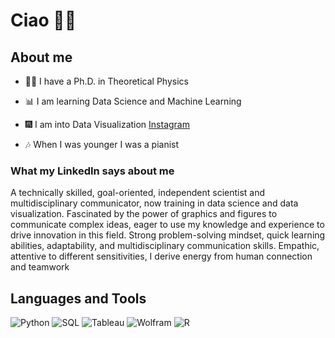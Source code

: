 # Ciao 👋🏻

## About me

- 👨‍🎓 I have a Ph.D. in Theoretical Physics

- 📊 I am learning Data Science and Machine Learning

- 🎆 I am into Data Visualization [Instagram](https://www.instagram.com/gianalytics/)

- 🎶 When I was younger I was a pianist


### What my LinkedIn says about me

A technically skilled, goal-oriented, independent scientist and multidisciplinary communicator, now training in data science and data visualization. Fascinated by the power of graphics and figures to communicate complex ideas, eager to use my knowledge and experience to drive innovation in this field. Strong problem-solving mindset, quick learning abilities, adaptability, and multidisciplinary communication skills. Empathic, attentive to different sensitivities, I derive energy from human connection and teamwork

## Languages and Tools

![Python](https://img.shields.io/badge/python-EECC5B?style=for-the-badge&logo=python&logoColor=white)
![SQL](https://img.shields.io/badge/sql-%2307405e.svg?style=for-the-badge&logo=sql&logoColor=white)
![Tableau](https://img.shields.io/badge/Tableau-FF2F92?style=for-the-badge&logo=Tableau&logoColor=white)
![Wolfram](https://img.shields.io/badge/wolfram-%23E34F26.svg?style=for-the-badge&logo=wolfram&logoColor=white)
![R](https://img.shields.io/badge/r-3670A0?style=for-the-badge&logo=r&logoColor=white)
